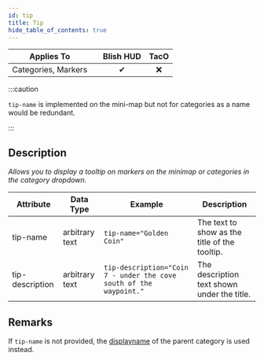 ```yaml
---
id: tip
title: Tip
hide_table_of_contents: true
---
```


| Applies To | | Blish HUD | TacO |
|-|-|-|-|
| <center>Categories, Markers</center> | | <center>✔</center> | <center>❌</center> |

:::caution

`tip-name` is implemented on the mini-map but not for categories as a name would be redundant.

:::

## Description

*Allows you to display a tooltip on markers on the minimap or categories in the category dropdown.*

| Attribute | Data Type | Example | Description |
|-|-|-|-|
| tip-name | arbitrary text | `tip-name="Golden Coin"` | The text to show as the title of the tooltip. |
| tip-description | arbitrary text | `tip-description="Coin 7 - under the cove south of the waypoint."` | The description text shown under the title. |

## Remarks

If `tip-name` is not provided, the [displayname](displayname) of the parent category is used instead.